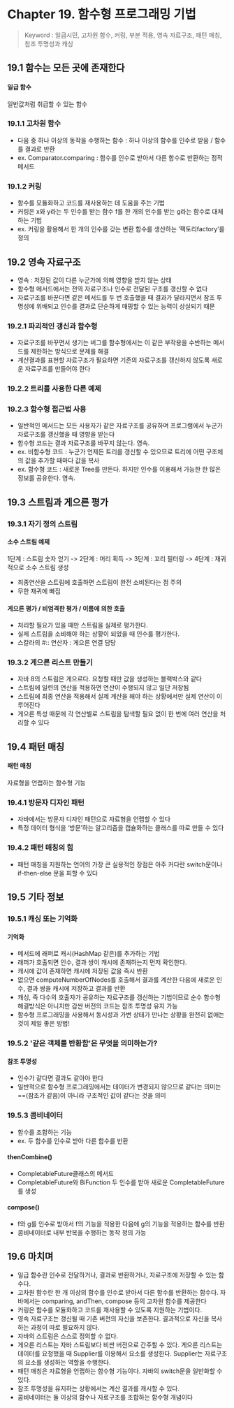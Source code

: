 # Chapter 19. 함수형 프로그래밍 기법
> Keyword : 일급시민, 고차원 함수, 커링, 부분 적용, 영속 자료구조, 패턴 매칭, 참조 투명성과 캐싱

## 19.1 함수는 모든 곳에 존재한다
#### 일급 함수
일반값처럼 취급할 수 있는 함수
### 19.1.1 고차원 함수
- 다음 중 하나 이상의 동작을 수행하는 함수 : 하나 이상의 함수를 인수로 받음 / 함수를 결과로 반환
- ex. Comparator.comparing : 함수를 인수로 받아서 다른 함수로 반환하는 정적 메서드
### 19.1.2 커링
- 함수를 모듈화하고 코드를 재사용하는 데 도움을 주는 기법
- 커링은 x와 y라는 두 인수를 받는 함수 f를 한 개의 인수를 받는 g라는 함수로 대체하는 기법
- ex. 커링을 활용해서 한 개의 인수를 갖는 변환 함수를 생산하는 ‘팩토리factory’를 정의

## 19.2 영속 자료구조
- 영속 : 저장된 값이 다른 누군가에 의해 영향을 받지 않는 상태 
- 함수형 메서드에서는 전역 자료구조나 인수로 전달된 구조를 갱신할 수 없다
- 자료구조를 바꾼다면 같은 메서드를 두 번 호출했을 때 결과가 달라지면서 참조 투명성에 위배되고 인수를 결과로 단순하게 매핑할 수 있는 능력이 상실되기 때문
### 19.2.1 파괴적인 갱신과 함수형
- 자료구조를 바꾸면서 생기는 버그를 함수형에서는 이 같은 부작용을 수반하는 메서드를 제한하는 방식으로 문제를 해결
- 계산결과를 표현할 자료구조가 필요하면 기존의 자료구조를 갱신하지 않도록 새로운 자료구조를 만들어야 한다
### 19.2.2 트리를 사용한 다른 예제
### 19.2.3 함수형 접근법 사용
- 일반적인 메서드는 모든 사용자가 같은 자료구조를 공유하며 프로그램에서 누군가 자료구조를 갱신했을 때 영향을 받는다
- 함수형 코드는 결과 자료구조를 바꾸지 않는다. 영속.
- ex. 비함수형 코드 : 누군가 언제든 트리를 갱신할 수 있으므로 트리에 어떤 구조체의 값을 추가할 때마다 값을 복사
- ex. 함수형 코드 : 새로운 Tree를 만든다. 하지만 인수를 이용해서 가능한 한 많은 정보를 공유한다. 영속.

## 19.3 스트림과 게으른 평가
### 19.3.1 자기 정의 스트림
#### 소수 스트림 예제
1단계 : 스트림 숫자 얻기  -> 2단계 : 머리 획득  -> 3단계 : 꼬리 필터링  -> 4단계 : 재귀적으로 소수 스트림 생성
- 최종연산을 스트림에 호출하면 스트림이 완전 소비된다는 점 주의
- 무한 재귀에 빠짐

#### 게으른 평가 / 비엄격한 평가 / 이름에 의한 호출
- 처리할 필요가 있을 때만 스트림을 실제로 평가한다.
- 실제 스트림을 소비해야 하는 상황이 되었을 때 인수를 평가한다.
- 스칼라의 #:: 연산자 : 게으른 연결 담당
### 19.3.2 게으른 리스트 만들기
- 자바 8의 스트림은 게으르다. 요청할 때만 값을 생성하는 블랙박스와 같다
- 스트림에 일련의 연산을 적용하면 연산이 수행되지 않고 일단 저장됨
- 스트림에 최종 연산을 적용해서 실제 계산을 해야 하는 상황에서만 실제 연산이 이루어진다
- 게으른 특성 때문에 각 연산별로 스트림을 탐색할 필요 없이 한 번에 여러 연산을 처리할 수 있다
## 19.4 패턴 매칭
#### 패턴 매칭
자료형을 언랩하는 함수형 기능
### 19.4.1 방문자 디자인 패턴
- 자바에서는 방문자 디자인 패턴으로 자료형을 언랩할 수 있다
- 특정 데이터 형식을 ‘방문’하는 알고리즘을 캡슐화하는 클래스를 따로 만들 수 있다

### 19.4.2 패턴 매칭의 힘
- 패턴 매칭을 지원하는 언어의 가장 큰 실용적인 장점은 아주 커다란 switch문이나 if-then-else 문을 피할 수 있다

## 19.5 기타 정보
### 19.5.1 캐싱 또는 기억화
#### 기억화
- 메서드에 래퍼로 캐시(HashMap 같은)를 추가하는 기법
- 래퍼가 호출되면 인수, 결과 쌍이 캐시에 존재하는지 먼저 확인한다. 
- 캐시에 값이 존재하면 캐시에 저장된 값을 즉시 반환
- 없으면 computeNumberOfNodes를 호출해서 결과를 계산한 다음에 새로운 인수, 결과 쌍을 캐시에 저장하고 결과를 반환
- 캐싱, 즉 다수의 호출자가 공유하는 자료구조를 갱신하는 기법이므로 순수 함수형 해결방식은 아니지만 감싼 버전의 코드는 참조 투명성 유지 가능
- 함수형 프로그래밍을 사용해서 동시성과 가변 상태가 만나는 상황을 완전히 없애는 것이 제일 좋은 방법!
### 19.5.2 '같은 객체를 반환함'은 무엇을 의미하는가?
#### 참조 투명성
- 인수가 같다면 결과도 같아야 한다
- 일반적으로 함수형 프로그래밍에서는 데이터가 변경되지 않으므로 같다는 의미는 ==(참조가 같음)이 아니라 구조적인 값이 같다는 것을 의미
### 19.5.3 콤비네이터
- 함수를 조합하는 기능
- ex. 두 함수를 인수로 받아 다른 함수를 반환
#### thenCombine()
- CompletableFuture클래스의 메서드
- CompletableFuture와 BiFunction 두 인수를 받아 새로운 CompletableFuture를 생성

#### compose()
- f와 g를 인수로 받아서 f의 기능을 적용한 다음에 g의 기능을 적용하는 함수를 반환
- 콤비네이터로 내부 반복을 수행하는 동작 정의 가능

## 19.6 마치며
- 일급 함수란 인수로 전달하거나, 결과로 반환하거나, 자료구조에 저장할 수 있는 함수다.
- 고차원 함수란 한 개 이상의 함수를 인수로 받아서 다른 함수를 반환하는 함수다. 자바에서는 comparing, andThen, compose 등의 고차원 함수를 제공한다
- 커링은 함수를 모듈화하고 코드를 재사용할 수 있도록 지원하는 기법이다. 
- 영속 자료구조는 갱신될 때 기존 버전의 자신을 보존한다. 결과적으로 자신을 복사하는 과정이 따로 필요하지 않다. 
- 자바의 스트림은 스스로 정의할 수 없다. 
- 게으른 리스트는 자바 스트림보다 비싼 버전으로 간주할 수 있다. 게으른 리스트는 데이터를 요청했을 때 Supplier를 이용해서 요소를 생성한다. Supplier는 자료구조의 요소를 생성하는 역할을 수행한다.
- 패턴 매칭은 자료형을 언랩하는 함수형 기능이다. 자바의 switch문을 일반화할 수 있다.
- 참조 투명성을 유지하는 상황에서는 계산 결과를 캐시할 수 있다.
- 콤비네이터는 둘 이상의 함수나 자료구조를 조합하는 함수형 개념이다